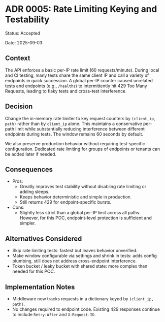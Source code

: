 # ADR 0005: Rate Limiting Keying and Testability

Status: Accepted

Date: 2025-09-03

## Context

The API enforces a basic per-IP rate limit (60 requests/minute). During local and CI testing, many tests share the same client IP and call a variety of endpoints in quick succession. A global per-IP counter caused unrelated tests and endpoints (e.g., `/healthz`) to intermittently hit 429 Too Many Requests, leading to flaky tests and cross-test interference.

## Decision

Change the in-memory rate limiter to key request counters by `(client_ip, path)` rather than by `client_ip` alone. This maintains a conservative per-path limit while substantially reducing interference between different endpoints during tests. The window remains 60 seconds by default.

We also preserve production behavior without requiring test-specific configuration. Dedicated rate limiting for groups of endpoints or tenants can be added later if needed.

## Consequences

- Pros:
  - Greatly improves test stability without disabling rate limiting or adding sleeps.
  - Keeps behavior deterministic and simple in production.
  - Still returns 429 for endpoint-specific bursts.
- Cons:
  - Slightly less strict than a global per-IP limit across all paths. However, for this POC, endpoint-level protection is sufficient and simpler.

## Alternatives Considered

- Skip rate limiting tests: fastest but leaves behavior unverified.
- Make window configurable via settings and shrink in tests: adds config plumbing, still does not address cross-endpoint interference.
- Token bucket / leaky bucket with shared state: more complex than needed for this POC.

## Implementation Notes

- Middleware now tracks requests in a dictionary keyed by `(client_ip, path)`.
- No changes required to endpoint code. Existing 429 responses continue to include `Retry-After` and `X-Request-ID`.


